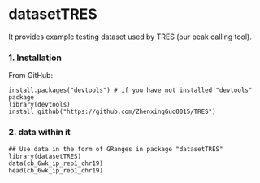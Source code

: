 # datasetTRES
It provides example testing dataset used by TRES (our peak calling tool).

### 1. Installation
From GitHub: 
```{r, eval = FALSE}
install.packages("devtools") # if you have not installed "devtools" package
library(devtools)
install_github("https://github.com/ZhenxingGuo0015/TRES")
```
### 2. data within it
```{r, eval= TRUE, echo = TRUE}
## Use data in the form of GRanges in package "datasetTRES"
library(datasetTRES)
data(cb_6wk_ip_rep1_chr19)
head(cb_6wk_ip_rep1_chr19)
```
